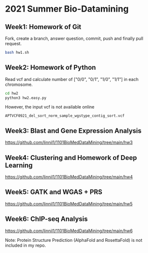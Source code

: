# 2021 Summer Bio-Datamining

## Week1: Homework of Git

Fork, create a branch, answer question, commit, push and finally pull request.

``` bash
bash hw1.sh
```

## Week2: Homework of Python

Read vcf and calculate number of ["0/0", "0/1", "1/0", "1/1"] in each chromosome.

``` bash
cd hw2
python3 hw2.easy.py
```

However, the input vcf is not available online

`APTVCF0921_del_sort_norm_sample_wgstype_contig_sort.vcf`

## Week3: Blast and Gene Expression Analysis

https://github.com/linnil1/1101BioMedDataMining/tree/main/hw3

## Week4: Clustering and Homework of Deep Learning

https://github.com/linnil1/1101BioMedDataMining/tree/main/hw4

## Week5: GATK and WGAS + PRS

https://github.com/linnil1/1101BioMedDataMining/tree/main/hw5

## Week6: ChIP-seq Analysis

https://github.com/linnil1/1101BioMedDataMining/tree/main/hw6

Note: Protein Structure Prediction (AlphaFold and RosettaFold) is not included in my repo.
